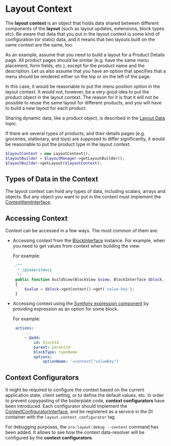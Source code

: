 # Layout Context

The **layout context** is an object that holds data shared between different components of the **layout** (such as layout updates, extensions, block types etc). Be aware that data that you put in the layout context is some kind of configuration (or static) data, and it means that two layouts built on the same context are the same, too.

As an example, assume that you need to build a layout for a Product Details page. All product pages should be similar (e.g. have the same menu placement, form fields, etc.), except for the product name and the description. Let us also assume that you have an option that specifies that a menu should be rendered either on the top or on the left of the page. 

In this case, it would be reasonable to put the menu position option in the layout context. It would not, however, be a very good idea to put the product object in the layout context. The reason for it is that it will not be possible to reuse the same layout for different products, and you will have to build a new layout for each product. 

Sharing dynamic data, like a product object, is described in the [Layout Data](./layout_data.md) topic. 

If there are several types of products, and their details pages (e.g. groceries, stationary, and toys) are supposed to differ significantly, it would be reasonable to put the product type in the layout context.

```php
$layoutContext = new LayoutContext();
$layoutBuilder = $layoutManager->getLayoutBuilder();
$layoutBuilder->getLayout($layoutContext);
```

## Types of Data in the Context

The layout context can hold any types of data, including scalars, arrays and objects. But any object you want to put in the context must implement the [ContextItemInterface](../../../../Component/Layout/ContextItemInterface.php). 

## Accessing Context

Context can be accessed in a few ways. The most common of them are:
 
 - Accessing context from the [BlockInterface](../../../../Component/Layout/BlockInterface.php) instance. For example, when you need to get values from context when building the view.
 
   For example:

   ```php
    /**
     * {@inheritdoc}
     */
    public function buildView(BlockView $view, BlockInterface $block, Options $options)
    {
        $value = $block->getContext()->get('value-key');
    }
   ```
   
 - Accessing context using the [Symfony expression component](http://symfony.com/doc/current/components/expression_language/introduction.html) by providing  expression as an option for some block.
 
   For example:

   ```yaml
    actions:
        ...
        - @add:
            id: blockId
            parent: parentId
            blockType: typeName
            options:
                optionName: '=context["valueKey"]
   ```
   

## Context Configurators

It might be required to configure the context based on the current application state, client setting, or to define the 
default values, etc. In order to prevent copypasting of the boilerplate code, **context configurators** have been introduced.
Each configurator should implement the [ContextConfiguratorInterface](../../../../Component/Layout/ContextConfiguratorInterface.php), and be registered as a service in the DI container with the `layout.context_configurator` tag. 

For debugging purposes, the `oro:layout:debug --context` command has been added. It allows to see how the context data-resolver will
be configured by the **context configurators**.
